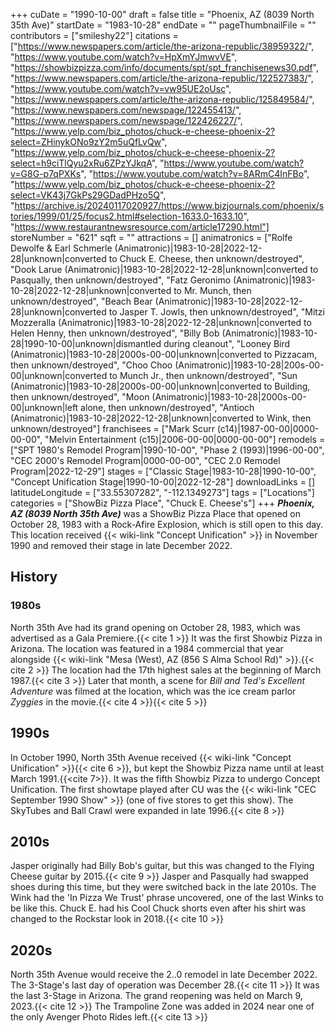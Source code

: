 +++
cuDate = "1990-10-00"
draft = false
title = "Phoenix, AZ (8039 North 35th Ave)"
startDate = "1983-10-28"
endDate = ""
pageThumbnailFile = ""
contributors = ["smileshy22"]
citations = ["https://www.newspapers.com/article/the-arizona-republic/38959322/", "https://www.youtube.com/watch?v=HpXmYJmwvVE", "https://showbizpizza.com/info/documents/spt/spt_franchisenews30.pdf", "https://www.newspapers.com/article/the-arizona-republic/122527383/", "https://www.youtube.com/watch?v=vw95UE2oUsc", "https://www.newspapers.com/article/the-arizona-republic/125849584/", "https://www.newspapers.com/newspage/122455413/", "https://www.newspapers.com/newspage/122426227/", "https://www.yelp.com/biz_photos/chuck-e-cheese-phoenix-2?select=ZHinykONo9zY2m5uQfLvQw", "https://www.yelp.com/biz_photos/chuck-e-cheese-phoenix-2?select=h9ciTlQyu2xRu6ZPzYJkqA", "https://www.youtube.com/watch?v=G8G-p7qPXKs", "https://www.youtube.com/watch?v=8ARmC4InFBo", "https://www.yelp.com/biz_photos/chuck-e-cheese-phoenix-2?select=VK43j7GkPs29GDadPHzo5Q", "https://archive.is/20240117020927/https://www.bizjournals.com/phoenix/stories/1999/01/25/focus2.html#selection-1633.0-1633.10", "https://www.restaurantnewsresource.com/article17290.html"]
storeNumber = "621"
sqft = ""
attractions = []
animatronics = ["Rolfe Dewolfe & Earl Schmerle (Animatronic)|1983-10-28|2022-12-28|unknown|converted to Chuck E. Cheese, then unknown/destroyed", "Dook Larue (Animatronic)|1983-10-28|2022-12-28|unknown|converted to Pasqually, then unknown/destroyed", "Fatz Geronimo (Animatronic)|1983-10-28|2022-12-28|unknown|converted to Mr. Munch, then unknown/destroyed", "Beach Bear (Animatronic)|1983-10-28|2022-12-28|unknown|converted to Jasper T. Jowls, then unknown/destroyed", "Mitzi Mozzeralla (Animatronic)|1983-10-28|2022-12-28|unknown|converted to Helen Henny, then unknown/destroyed", "Billy Bob (Animatronic)|1983-10-28|1990-10-00|unknown|dismantled during cleanout", "Looney Bird (Animatronic)|1983-10-28|2000s-00-00|unknown|converted to Pizzacam, then unknown/destroyed", "Choo Choo (Animatronic)|1983-10-28|200s-00-00|unknown|converted to Munch Jr., then unknown/destroyed", "Sun (Animatronic)|1983-10-28|2000s-00-00|unknown|converted to Building, then unknown/destroyed", "Moon (Animatronic)|1983-10-28|2000s-00-00|unknown|left alone, then unknown/destroyed", "Antioch (Animatronic)|1983-10-28|2022-12-28|unknown|converted to Wink, then unknown/destroyed"]
franchisees = ["Mark Scurr (c14)|1987-00-00|0000-00-00", "Melvin Entertainment (c15)|2006-00-00|0000-00-00"]
remodels = ["SPT 1980's Remodel Program|1990-10-00", "Phase 2 (1993)|1996-00-00", "CEC 2000's Remodel Program|0000-00-00", "CEC 2.0 Remodel Program|2022-12-29"]
stages = ["Classic Stage|1983-10-28|1990-10-00", "Concept Unification Stage|1990-10-00|2022-12-28"]
downloadLinks = []
latitudeLongitude = ["33.55307282", "-112.1349273"]
tags = ["Locations"]
categories = ["ShowBiz Pizza Place", "Chuck E. Cheese's"]
+++
***Phoenix, AZ (8039 North 35th Ave)*** was a ShowBiz Pizza Place that opened on October 28, 1983 with a Rock-Afire Explosion, which is still open to this day. This location received {{< wiki-link "Concept Unification" >}} in November 1990 and removed their stage in late December 2022.

## History

### 1980s

North 35th Ave had its grand opening on October 28, 1983, which was advertised as a Gala Premiere.{{< cite 1 >}} It was the first Showbiz Pizza in Arizona. The location was featured in a 1984 commercial that year alongside {{< wiki-link "Mesa (West), AZ (856 S Alma School Rd)" >}}.{{< cite 2 >}} The location had the 17th highest sales at the beginning of March 1987.{{< cite 3 >}} Later that month, a scene for *Bill and Ted's Excellent Adventure* was filmed at the location, which was the ice cream parlor *Zyggies* in the movie.{{< cite 4 >}}{{< cite 5 >}}

## 1990s

In October 1990, North 35th Avenue received {{< wiki-link "Concept Unification" >}}{{< cite 6 >}}, but kept the Showbiz Pizza name until at least March 1991.{{<cite 7>}}. It was the fifth Showbiz Pizza to undergo Concept Unification. The first showtape played after CU was the {{< wiki-link "CEC September 1990 Show" >}} (one of five stores to get this show). The SkyTubes and Ball Crawl were expanded in late 1996.{{< cite 8 >}}

## 2010s

Jasper originally had Billy Bob's guitar, but this was changed to the Flying Cheese guitar by 2015.{{< cite 9 >}} Jasper and Pasqually had swapped shoes during this time, but they were switched back in the late 2010s. The Wink had the 'In Pizza We Trust' phrase uncovered, one of the last Winks to be like this. Chuck E. had his Cool Chuck shorts even after his shirt was changed to the Rockstar look in 2018.{{< cite 10 >}}

## 2020s

North 35th Avenue would receive the 2..0 remodel in late December 2022. The 3-Stage's last day of operation was December 28.{{< cite 11 >}} It was the last 3-Stage in Arizona. The grand reopening was held on March 9, 2023.{{< cite 12 >}} The Trampoline Zone was added in 2024 near one of the only Avenger Photo Rides left.{{< cite 13 >}}
